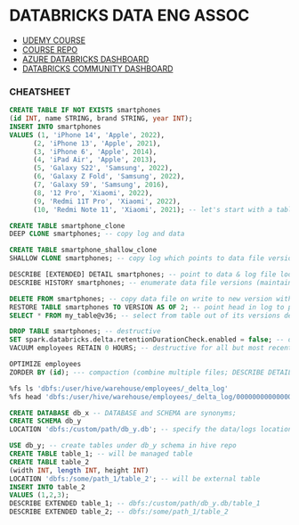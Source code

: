 # DATABRICKS DATA ENG ASSOC

- [UDEMY COURSE](https://www.udemy.com/course/databricks-certified-data-engineer-associate/learn/lecture/34742270#overview)
- [COURSE REPO](https://github.com/derar-alhussein/Databricks-Certified-Data-Engineer-Associate.git)
- [AZURE DATABRICKS DASHBOARD](https://adb-2695751147948847.7.azuredatabricks.net/browse/folders/2309189472105813?o=2695751147948847)
- [DATABRICKS COMMUNITY DASHBOARD](https://community.cloud.databricks.com/?o=6687968818076754#)

### CHEATSHEET

```sql 
CREATE TABLE IF NOT EXISTS smartphones
(id INT, name STRING, brand STRING, year INT); 
INSERT INTO smartphones
VALUES (1, 'iPhone 14', 'Apple', 2022),
      (2, 'iPhone 13', 'Apple', 2021),
      (3, 'iPhone 6', 'Apple', 2014),
      (4, 'iPad Air', 'Apple', 2013),
      (5, 'Galaxy S22', 'Samsung', 2022),
      (6, 'Galaxy Z Fold', 'Samsung', 2022),
      (7, 'Galaxy S9', 'Samsung', 2016),
      (8, '12 Pro', 'Xiaomi', 2022),
      (9, 'Redmi 11T Pro', 'Xiaomi', 2022),
      (10, 'Redmi Note 11', 'Xiaomi', 2021); -- let's start with a table and some data

CREATE TABLE smartphone_clone
DEEP CLONE smartphones; -- copy log and data

CREATE TABLE smartphone_shallow_clone
SHALLOW CLONE smartphones; -- copy log which points to data file version at time of clone

DESCRIBE [EXTENDED] DETAIL smartphones; -- point to data & log file location (will show if there are multiple physical files making up a table)
DESCRIBE HISTORY smartphones; -- enumerate data file versions (maintained in log)

DELETE FROM smartphones; -- copy data file on write to new version with no data
RESTORE TABLE smartphones TO VERSION AS OF 2; -- point head in log to previous data file version
SELECT * FROM my_table@v36; -- select from table out of its versions described in history

DROP TABLE smartphones; -- destructive
SET spark.databricks.delta.retentionDurationCheck.enabled = false; -- don't do this but just for demo to clear the default retention of 1 week for vacuum
VACUUM employees RETAIN 0 HOURS; -- destructive for all but most recent data file

OPTIMIZE employees
ZORDER BY (id); --- compaction (combine multiple files; DESCRIBE DETAIL will show how many files comprise the table before and after compaction)

%fs ls 'dbfs:/user/hive/warehouse/employees/_delta_log'
%fs head 'dbfs:/user/hive/warehouse/employees/_delta_log/00000000000000000004.json'

CREATE DATABASE db_x -- DATABASE and SCHEMA are synonyms;
CREATE SCHEMA db_y
LOCATION 'dbfs:/custom/path/db_y.db'; -- specify the data/logs location

USE db_y; -- create tables under db_y schema in hive repo
CREATE TABLE table_1; -- will be managed table
CREATE TABLE table_2
(width INT, length INT, height INT)
LOCATION 'dbfs:/some/path_1/table_2'; -- will be external table
INSERT INTO table_2
VALUES (1,2,3);
DESCRIBE EXTENDED table_1; -- dbfs:/custom/path/db_y.db/table_1
DESCRIBE EXTENDED table_2; -- dbfs:/some/path_1/table_2
```

